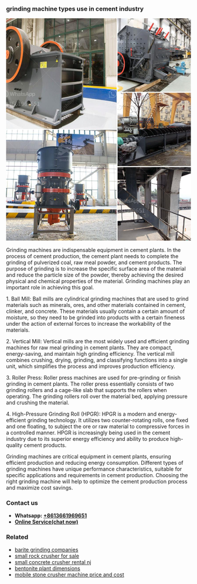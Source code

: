 <h3>grinding machine types use in cement industry</h3><img src='1708589569.jpg' alt=''><p>Grinding machines are indispensable equipment in cement plants. In the process of cement production, the cement plant needs to complete the grinding of pulverized coal, raw meal powder, and cement products. The purpose of grinding is to increase the specific surface area of the material and reduce the particle size of the powder, thereby achieving the desired physical and chemical properties of the material. Grinding machines play an important role in achieving this goal.</p><p>1. Ball Mill: Ball mills are cylindrical grinding machines that are used to grind materials such as minerals, ores, and other materials contained in cement, clinker, and concrete. These materials usually contain a certain amount of moisture, so they need to be grinded into products with a certain fineness under the action of external forces to increase the workability of the materials.</p><p>2. Vertical Mill: Vertical mills are the most widely used and efficient grinding machines for raw meal grinding in cement plants. They are compact, energy-saving, and maintain high grinding efficiency. The vertical mill combines crushing, drying, grinding, and classifying functions into a single unit, which simplifies the process and improves production efficiency.</p><p>3. Roller Press: Roller press machines are used for pre-grinding or finish grinding in cement plants. The roller press essentially consists of two grinding rollers and a cage-like slab that supports the rollers when operating. The grinding rollers roll over the material bed, applying pressure and crushing the material.</p><p>4. High-Pressure Grinding Roll (HPGR): HPGR is a modern and energy-efficient grinding technology. It utilizes two counter-rotating rolls, one fixed and one floating, to subject the ore or raw material to compressive forces in a controlled manner. HPGR is increasingly being used in the cement industry due to its superior energy efficiency and ability to produce high-quality cement products.</p><p>Grinding machines are critical equipment in cement plants, ensuring efficient production and reducing energy consumption. Different types of grinding machines have unique performance characteristics, suitable for specific applications and requirements in cement production. Choosing the right grinding machine will help to optimize the cement production process and maximize cost savings.</p><h3>Contact us</h3><ul><li><strong>Whatsapp:&nbsp;<a href="https://wa.me/8613661969651">+8613661969651</a></strong></li><li><a href="https://swt.shibang-china.com/?git&amp;zhl&amp;grinding machine types use in cement industry"><strong>Online Service(chat now)</strong></a></li></ul><h3>Related</h3><ul><li><a href='barite grinding companies.md'>barite grinding companies</a></li><li><a href='small rock crusher for sale.md'>small rock crusher for sale</a></li><li><a href='small concrete crusher rental nj.md'>small concrete crusher rental nj</a></li><li><a href='bentonite plant dimensions.md'>bentonite plant dimensions</a></li><li><a href='mobile stone crusher machine price and cost.md'>mobile stone crusher machine price and cost</a></li></ul>